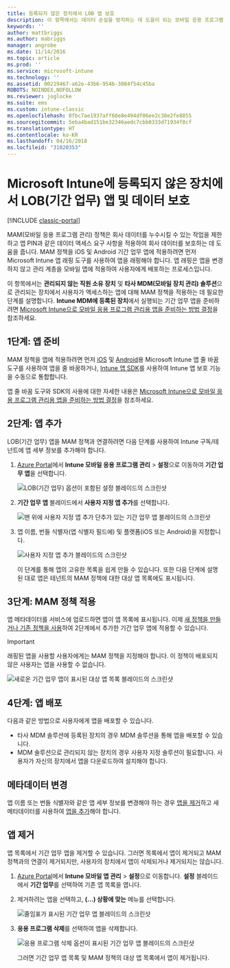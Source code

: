 ```yaml
---
title: 등록되지 않은 장치에서 LOB 앱 보호
description: 이 항목에서는 데이터 손실을 방지하는 데 도움이 되는 모바일 응용 프로그램 관리 정책을 적용할 수 있도록 사용자 지정 LOB(기간 업무) 앱을 준비하는 방법을 설명합니다.
keywords: ''
author: mattbriggs
ms.author: mabriggs
manager: angrobe
ms.date: 11/14/2016
ms.topic: article
ms.prod: ''
ms.service: microsoft-intune
ms.technology: ''
ms.assetid: 00219467-a62e-43b6-954b-3084f54c45ba
ROBOTS: NOINDEX,NOFOLLOW
ms.reviewer: joglocke
ms.suite: ems
ms.custom: intune-classic
ms.openlocfilehash: 0fbc7ae1937aff60e8e494df06ee2c30e2fe8855
ms.sourcegitcommit: 5eba4bad151be32346aedc7cbb0333d71934f8cf
ms.translationtype: HT
ms.contentlocale: ko-KR
ms.lasthandoff: 04/16/2018
ms.locfileid: "31020353"
---
```

# <a name="protect-line-of-business-apps-and-data-on-devices-that-are-not-enrolled-in-microsoft-intune"></a>Microsoft Intune에 등록되지 않은 장치에서 LOB(기간 업무) 앱 및 데이터 보호

[!INCLUDE [classic-portal](../includes/classic-portal.md)]

MAM(모바일 응용 프로그램 관리) 정책은 회사 데이터를 누수시킬 수 있는 작업을 제한하고 앱 PIN과 같은 데이터 액세스 요구 사항을 적용하여 회사 데이터를 보호하는 데 도움을 줍니다. MAM 정책을 iOS 및 Android 기간 업무 앱에 적용하려면 먼저 Microsoft Intune 앱 래핑 도구를 사용하여 앱을 래핑해야 합니다. 앱 래핑은 앱을 변경하지 않고 관리 계층을 모바일 앱에 적용하여 사용자에게 배포하는 프로세스입니다.  

이 항목에서는 **관리되지 않는 직원 소유 장치** 및 **타사 MDM(모바일 장치 관리) 솔루션**으로 관리되는 장치에서 사용자가 액세스하는 앱에 대해 MAM 정책을 적용하는 데 필요한 단계를 설명합니다.  **Intune MDM에 등록된 장치**에서 실행되는 기간 업무 앱을 준비하려면 [Microsoft Intune으로 모바일 응용 프로그램 관리용 앱을 준비하는 방법 결정](/intune/apps-prepare-mobile-application-management)을 참조하세요.


##  <a name="step-1-prepare-the-app"></a>1단계: 앱 준비

MAM 정책을 앱에 적용하려면 먼저 [iOS](/intune/app-wrapper-prepare-ios) 및 [Android](/intune/app-wrapper-prepare-android)용 Microsoft Intune 앱 줄 바꿈 도구를 사용하여 앱을 줄 바꿈하거나, [Intune 앱 SDK](/intune/app-sdk)를 사용하여 Intune 앱 보호 기능을 수동으로 통합합니다.

앱 줄 바꿈 도구와 SDK의 사용에 대한 자세한 내용은 [Microsoft Intune으로 모바일 응용 프로그램 관리용 앱을 준비하는 방법 결정](/intune/apps-prepare-mobile-application-management)을 참조하세요.

## <a name="step-2-add-the-app"></a>2단계: 앱 추가

LOB(기간 업무) 앱을 MAM 정책과 연결하려면 다음 단계를 사용하여 Intune 구독/테넌트에 앱 세부 정보를 추가해야 합니다.

1. [Azure Portal](https://portal.azure.com/)에서 **Intune 모바일 응용 프로그램 관리** > **설정**으로 이동하여 **기간 업무 앱**을 선택합니다.

   ![LOB(기간 업무) 옵션이 포함된 설정 블레이드의 스크린샷](../media/mam-azure-portal-lob-on-settings.png)

2. **기간 업무 앱** 블레이드에서 **사용자 지정 앱 추가**를 선택합니다.

   ![맨 위에 사용자 지정 앱 추가 단추가 있는 기간 업무 앱 블레이드의 스크린샷](../media/mam-azure-portal-add-lob-app-action.png)
3. 앱 이름, 번들 식별자(앱 식별자 필드에) 및 플랫폼(iOS 또는 Android)을 지정합니다.

   ![사용자 지정 앱 추가 블레이드의 스크린샷](../media/mam-azure-portal-add-app-details.png)

   이 단계를 통해 앱의 고유한 목록을 쉽게 만들 수 있습니다. 또한 다음 단계에 설명된 대로 앱은 테넌트의 MAM 정책에 대한 대상 앱 목록에도 표시됩니다.

## <a name="step-3-apply-mam-policies"></a>3단계: MAM 정책 적용
앱 메타데이터를 서비스에 업로드하면 앱이 앱 목록에 표시됩니다. 이제 [새 정책을 만들거나 기존 정책을 사용](create-and-deploy-mobile-app-management-policies-with-microsoft-intune.md)하여 2단계에서 추가한 기간 업무 앱에 적용할 수 있습니다.

>[!IMPORTANT]
>래핑된 앱을 사용할 사용자에게는 MAM 정책을 지정해야 합니다.  이 정책이 배포되지 않은 사용자는 앱을 사용할 수 없습니다.


  ![새로운 기간 업무 앱이 표시된 대상 앱 목록 블레이드의 스크린샷](../media/mam-azure-portal-lob-on-targeted-app-list.png)
## <a name="step-4-distribute-the-app"></a>4단계: 앱 배포
다음과 같은 방법으로 사용자에게 앱을 배포할 수 있습니다.
* 타사 MDM 솔루션에 등록된 장치의 경우 MDM 솔루션을 통해 앱을 배포할 수 있습니다.
* MDM 솔루션으로 관리되지 않는 장치의 경우 사용자 지정 솔루션이 필요합니다. 사용자가 자신의 장치에서 앱을 다운로드하여 설치해야 합니다.

## <a name="change-the-metadata"></a>메타데이터 변경
앱 이름 또는 번들 식별자와 같은 앱 세부 정보를 변경해야 하는 경우 [앱을 제거](#remove-apps)하고 새 메타데이터를 사용하여 [앱을 추가](#step-2-add-the-app)해야 합니다.

##  <a name="remove-apps"></a>앱 제거
앱 목록에서 기간 업무 앱을 제거할 수 있습니다. 그러면 목록에서 앱이 제거되고 MAM 정책과의 연결이 제거되지만, 사용자의 장치에서 앱이 삭제되거나 제거되지는 않습니다.  

1. [Azure Portal](https://portal.azure.com/)에서 **Intune 모바일 앱 관리** > **설정**으로 이동합니다. **설정** 블레이드에서 **기간 업무**를 선택하여 기존 앱 목록을 엽니다.  
2. 제거하려는 앱을 선택하고, **(...) 상황에 맞는** 메뉴를 선택합니다.

   ![줄임표가 표시된 기간 업무 앱 블레이드의 스크린샷](../media/mam-azure-portal-lob-context-menu.png)
3. **응용 프로그램 삭제**를 선택하여 앱을 삭제합니다.

   ![응용 프로그램 삭제 옵션이 표시된 기간 업무 앱 블레이드의 스크린샷](../media/mam-azure-portal-delete-app.png)

   그러면 기간 업무 앱 목록 및 MAM 정책의 대상 앱 목록에서 앱이 제거됩니다.
